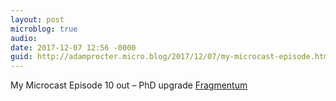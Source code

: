 ```yaml
---
layout: post
microblog: true
audio: 
date: 2017-12-07 12:56 -0000
guid: http://adamprocter.micro.blog/2017/12/07/my-microcast-episode.html
---
```

My Microcast Episode 10 out – PhD upgrade [Fragmentum](http://fragmentum.adamprocter.co.uk/episode-10-phd-upgrade/)
